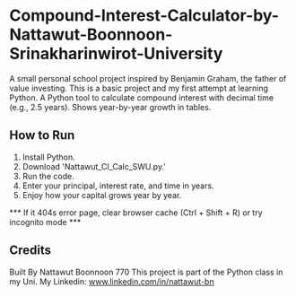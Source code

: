 # Compound-Interest-Calculator-by-Nattawut-Boonnoon-Srinakharinwirot-University
A small personal school project inspired by Benjamin Graham, the father of value investing. This is a basic project and my first attempt at learning Python. A Python tool to calculate compound interest with decimal time (e.g., 2.5 years). Shows year-by-year growth in tables.

## How to Run
1. Install Python.
2. Download 'Nattawut_CI_Calc_SWU.py.'
3. Run the code.
4. Enter your principal, interest rate, and time in years.
5. Enjoy how your capital grows year by year.

*** If it 404s error page, clear browser cache (Ctrl + Shift + R) or try incognito mode ***

## Credits
Built By Nattawut Boonnoon 770
This project is part of the Python class in my Uni.
My Linkedin: www.linkedin.com/in/nattawut-bn
